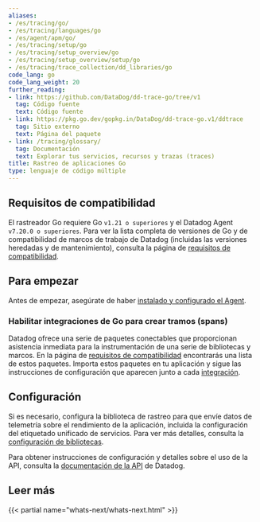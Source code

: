 ```yaml
---
aliases:
- /es/tracing/go/
- /es/tracing/languages/go
- /es/agent/apm/go/
- /es/tracing/setup/go
- /es/tracing/setup_overview/go
- /es/tracing/setup_overview/setup/go
- /es/tracing/trace_collection/dd_libraries/go
code_lang: go
code_lang_weight: 20
further_reading:
- link: https://github.com/DataDog/dd-trace-go/tree/v1
  tag: Código fuente
  text: Código fuente
- link: https://pkg.go.dev/gopkg.in/DataDog/dd-trace-go.v1/ddtrace
  tag: Sitio externo
  text: Página del paquete
- link: /tracing/glossary/
  tag: Documentación
  text: Explorar tus servicios, recursos y trazas (traces)
title: Rastreo de aplicaciones Go
type: lenguaje de código múltiple
---
```


## Requisitos de compatibilidad

El rastreador Go requiere Go `v1.21 o superiores` y el Datadog Agent `v7.20.0 o superiores`. Para ver la lista completa de versiones de Go y de compatibilidad de marcos de trabajo de Datadog (incluidas las versiones heredadas y de mantenimiento), consulta la página de [requisitos de compatibilidad][1].

## Para empezar

Antes de empezar, asegúrate de haber [instalado y configurado el Agent][5].

### Habilitar integraciones de Go para crear tramos (spans)

Datadog ofrece una serie de paquetes conectables que proporcionan asistencia inmediata para la instrumentación de una serie de bibliotecas y marcos. En la página de [requisitos de compatibilidad][1] encontrarás una lista de estos paquetes. Importa estos paquetes en tu aplicación y sigue las instrucciones de configuración que aparecen junto a cada [integración][1].

## Configuración

Si es necesario, configura la biblioteca de rastreo para que envíe datos de telemetría sobre el rendimiento de la aplicación, incluida la configuración del etiquetado unificado de servicios. Para ver más detalles, consulta la [configuración de bibliotecas][3].

Para obtener instrucciones de configuración y detalles sobre el uso de la API, consulta la [documentación de la API][4] de Datadog.

## Leer más

{{< partial name="whats-next/whats-next.html" >}}

[1]: /es/tracing/compatibility_requirements/go
[2]: https://app.datadoghq.com/apm/service-setup
[3]: /es/tracing/trace_collection/library_config/go/
[4]: https://pkg.go.dev/gopkg.in/DataDog/dd-trace-go.v1/ddtrace
[5]: /es/tracing/trace_collection/automatic_instrumentation/?tab=datadoglibraries#install-and-configure-the-agent
